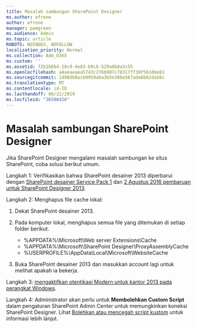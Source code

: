 ```yaml
---
title: Masalah sambungan SharePoint Designer
ms.author: efrene
author: efrene
manager: pamgreen
ms.audience: Admin
ms.topic: article
ROBOTS: NOINDEX, NOFOLLOW
localization_priority: Normal
ms.collection: Adm_O365
ms.custom: ''
ms.assetid: f2b1b6b4-10c9-4e83-b9cb-529a0b8a3c55
ms.openlocfilehash: a4aeaeaea5743c276b907c78317ff30f5610be81
ms.sourcegitcommit: 1d98db8acb9959aba3b5e308a567ade6b62da56c
ms.translationtype: MT
ms.contentlocale: id-ID
ms.lasthandoff: 08/22/2019
ms.locfileid: "36508426"
---
```

# <a name="sharepoint-designer-connection-issues"></a>Masalah sambungan SharePoint Designer 

Jika SharePoint Designer mengalami masalah sambungan ke situs SharePoint, coba solusi berikut umum.

Langkah 1: Verifikasikan bahwa SharePoint desainer 2013 diperbarui dengan [SharePoint desainer Service Pack 1](https://support.microsoft.com/help/2817441/description-of-microsoft-sharepoint-designer-2013-service-pack-1-sp1) dan [2 Agustus 2016 pembaruan untuk SharePoint Designer 2013](https://support.microsoft.com/help/3114721/august-2-2016-update-for-sharepoint-designer-2013-kb3114721).



Langkah 2: Menghapus file cache lokal:

1. Dekat SharePoint desainer 2013.

2. Pada komputer lokal, menghapus semua file yang ditemukan di setiap folder berikut.

    - %APPDATA%\Microsoft\Web server Extensions\Cache
    - %APPDATA%\Microsoft\SharePoint Designer\ProxyAssemblyCache
    - %USERPROFILE%\AppData\Local\Microsoft\WebsiteCache

3. Buka SharePoint desainer 2013 dan masukkan account lagi untuk melihat apakah ia bekerja.

Langkah 3: [mengaktifkan otentikasi Modern untuk kantor 2013 pada perangkat Windows](https://docs.microsoft.com/office365/admin/security-and-compliance/enable-modern-authentication?redirectSourcePath=/article/Enable-Modern-Authentication-for-Office-2013-on-Windows-devices-7dc1c01a-090f-4971-9677-f1b192d6c910&view=o365-worldwide).

Langkah 4: Administrator akan perlu untuk **Membolehkan Custom Script** dalam pengaturan SharePoint Admin Center untuk memungkinkan koneksi SharePoint Designer. Lihat [Bolehkan atau mencegah script kustom](https://docs.microsoft.com/sharepoint/allow-or-prevent-custom-script) untuk informasi lebih lanjut.


